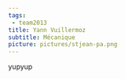 ```yaml
---
tags:
 - team2013
title: Yann Vuillermoz
subtitle: Mécanique
picture: pictures/stjean-pa.png
---
```


yupyup
